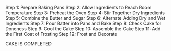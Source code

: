 Step 1: Prepare Baking Pans 
Step 2: Allow Ingredients to Reach Room Temperature 
Step 3: Preheat the Oven
Step 4: Stir Together Dry Ingredients 
Step 5: Combine the Butter and Sugar 
Step 6: Alternate Adding Dry and Wet Ingredients 
Step 7: Pour Batter into Pans and Bake 
Step 8: Check Cake for Doneness 
Step 9: Cool the Cake 
Step 10: Assemble the Cake 
Step 11: Add the First Coat of Frosting 
Step 12: Frost and Decorate 

CAKE IS COMPLETED